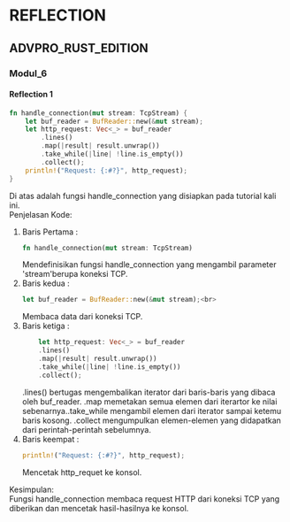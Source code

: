 # REFLECTION

## ADVPRO_RUST_EDITION

### Modul_6

#### Reflection 1
```rust
fn handle_connection(mut stream: TcpStream) { 
    let buf_reader = BufReader::new(&mut stream);
    let http_request: Vec<_> = buf_reader 
        .lines() 
        .map(|result| result.unwrap())
        .take_while(|line| !line.is_empty()) 
        .collect();
    println!("Request: {:#?}", http_request);
}
```

Di atas adalah fungsi handle_connection yang disiapkan pada tutorial kali ini. <br>
Penjelasan Kode:<br>
1. Baris Pertama : 
    ```rust
    fn handle_connection(mut stream: TcpStream)
    ```
    Mendefinisikan fungsi handle_connection yang mengambil parameter 'stream'berupa koneksi TCP.<br>
2. Baris kedua :   
    ```rust
    let buf_reader = BufReader::new(&mut stream);<br>
    ```
    Membaca data dari koneksi TCP.<br>
3. Baris ketiga :
    ```rust
        let http_request: Vec<_> = buf_reader
        .lines()
        .map(|result| result.unwrap())
        .take_while(|line| !line.is_empty())
        .collect();
    ```
    .lines() bertugas mengembalikan iterator dari baris-baris yang dibaca oleh buf_reader. .map memetakan semua elemen dari iterartor ke nilai sebenarnya..take_while mengambil elemen dari iterator sampai ketemu baris kosong. .collect mengumpulkan elemen-elemen yang didapatkan dari perintah-perintah sebelumnya.
4. Baris keempat : 
    ```rust
    println!("Request: {:#?}", http_request);
    ```
    Mencetak http_requet ke konsol.<br>
    
Kesimpulan: <br>
Fungsi handle_connection membaca request HTTP dari koneksi TCP yang diberikan dan mencetak hasil-hasilnya ke konsol.




